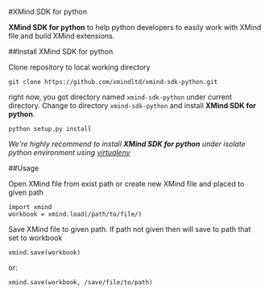 #XMind SDK for python

**XMind SDK for python** to help python developers to easily work with XMind file and build XMind extensions.

##Install XMind SDK for python

Clone repository to local working directory

	git clone https://github.com/xmindltd/xmind-sdk-python.git
	
right now, you got directory named `xmind-sdk-python` under current directory. Change to directory `xmind-sdk-python` and install **XMind SDK for python**.

	python setup.py install
	
*We're highly recommend to install __XMind SDK for python__ under isolate python environment using [virtualenv](https://pypi.python.org/pypi/virtualenv)*

##Usage

Open XMind file from exist path or create new XMind file and placed to given path

	import xmind
	workbook = xmind.load(/path/to/file/)
	
Save XMind file to given path. 
If path not given then will save to path that set to workbook

	xmind.save(workbook)

or:
	
	xmind.save(workbook, /save/file/to/path)